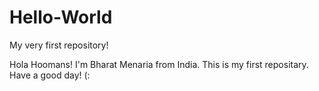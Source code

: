 # Hello-World
My very first repository!

Hola Hoomans!
I'm Bharat Menaria from India. This is my first repositary.
Have a good day! (:
